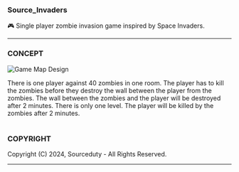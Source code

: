 ### Source_Invaders

🎮 Single player zombie invasion game inspired by Space Invaders.

***
### CONCEPT

![Game Map Design](https://github.com/sourceduty/Source_Invaders/assets/123030236/c81ec35c-f1e0-4c57-a391-9755cbdff232)

There is one player against 40 zombies in one room. The player has to kill the zombies before they destroy the wall between the player from the zombies. The wall between the zombies and the player will be destroyed after 2 minutes. There is only one level. The player will be killed by the zombies after 2 minutes.

#
### COPYRIGHT
Copyright (C) 2024, Sourceduty - All Rights Reserved.
***
